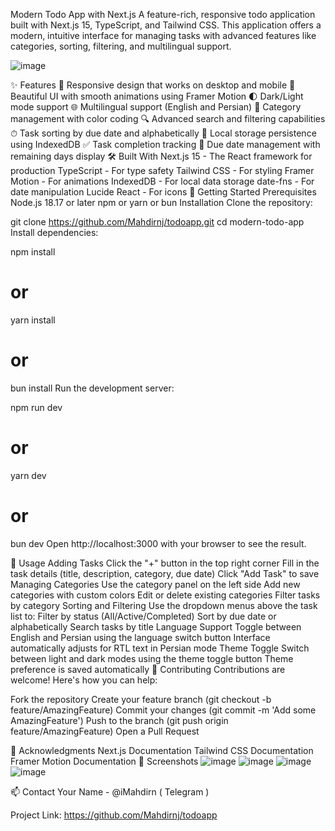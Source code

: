 Modern Todo App with Next.js
A feature-rich, responsive todo application built with Next.js 15, TypeScript, and Tailwind CSS. This application offers a modern, intuitive interface for managing tasks with advanced features like categories, sorting, filtering, and multilingual support.

![image](https://github.com/user-attachments/assets/5d1cedd5-1ebe-4d44-9113-37d4c027564c)


✨ Features
📱 Responsive design that works on desktop and mobile
🎨 Beautiful UI with smooth animations using Framer Motion
🌓 Dark/Light mode support
🌐 Multilingual support (English and Persian)
📂 Category management with color coding
🔍 Advanced search and filtering capabilities
⏱ Task sorting by due date and alphabetically
💾 Local storage persistence using IndexedDB
✅ Task completion tracking
📅 Due date management with remaining days display
🛠️ Built With
Next.js 15 - The React framework for production
TypeScript - For type safety
Tailwind CSS - For styling
Framer Motion - For animations
IndexedDB - For local data storage
date-fns - For date manipulation
Lucide React - For icons
🚀 Getting Started
Prerequisites
Node.js 18.17 or later
npm or yarn or bun
Installation
Clone the repository:

git clone https://github.com/Mahdirnj/todoapp.git
cd modern-todo-app
Install dependencies:

npm install
# or
yarn install
# or
bun install
Run the development server:

npm run dev
# or
yarn dev
# or
bun dev
Open http://localhost:3000 with your browser to see the result.

📖 Usage
Adding Tasks
Click the "+" button in the top right corner
Fill in the task details (title, description, category, due date)
Click "Add Task" to save
Managing Categories
Use the category panel on the left side
Add new categories with custom colors
Edit or delete existing categories
Filter tasks by category
Sorting and Filtering
Use the dropdown menus above the task list to:
Filter by status (All/Active/Completed)
Sort by due date or alphabetically
Search tasks by title
Language Support
Toggle between English and Persian using the language switch button
Interface automatically adjusts for RTL text in Persian mode
Theme Toggle
Switch between light and dark modes using the theme toggle button
Theme preference is saved automatically
🤝 Contributing
Contributions are welcome! Here's how you can help:

Fork the repository
Create your feature branch (git checkout -b feature/AmazingFeature)
Commit your changes (git commit -m 'Add some AmazingFeature')
Push to the branch (git push origin feature/AmazingFeature)
Open a Pull Request


🙏 Acknowledgments
Next.js Documentation
Tailwind CSS Documentation
Framer Motion Documentation
📸 Screenshots
![image](https://github.com/user-attachments/assets/69fc2332-5050-4da4-948c-91f6534964d8)
![image](https://github.com/user-attachments/assets/7c326b16-9e7d-402c-8cc3-48ec1d10b49f)
![image](https://github.com/user-attachments/assets/f0e01f9e-0c70-47d3-9d64-fe13a0a342a7)
![image](https://github.com/user-attachments/assets/a1e77f17-a551-41fa-a5c2-0461330e4b65)


📫 Contact
Your Name - @iMahdirn ( Telegram )

Project Link: https://github.com/Mahdirnj/todoapp
